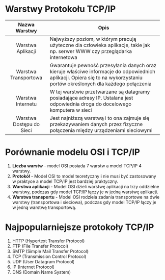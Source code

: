 # Warstwy Protokołu TCP/IP

| Nazwa Warstwy            | Opis |
|:------------------------:| ---- |
| Warstwa Aplikacji        | Najwyższy poziom, w którym pracują użyteczne dla człowieka aplikacje, takie jak np. serwer WWW czy przeglądarka internetowa |
| Warstwa Transportowa     | Gwarantuje pewność przesyłania danych oraz kieruje właściwe informacje do odpowiednich aplikacji. Opiera się to na wykorzystaniu portów określonych dla każdego połączenia |
| Warstwa Internetu        | W tej warstwie przetwarzane są datagramy posiadające adresy IP. Ustalana jest odpowiednia droga do docelowego komputera w sieci |
| Warstwa Dostępu do Sieci | Jest najniższą warstwą i to ona zajmuje się przekazywaniem danych przez fizyczne połączenia między urządzeniami sieciowymi |



# Porównanie modelu OSI i TCP/IP

1. **Liczba warstw** - model OSI posiada 7 warstw a model TCP/IP 4 warstwy.
2. **Protokół** - Model OSI to model teoretyczny i nie musi być zastosowany w praktyce a model TCP/IP jest bardziej praktyczny.
3. **Warstwa aplikacji** - Model OSI dzieli warstwę aplikacji na trzy oddzielne warstwy, podczas gdy model TCP/IP łączy je w jedną warstwę aplikacji.
4. **Warstwa transportu** - Model OSI rodziela zadania transportowe na dwie warstwy (transportowa i sieciowa), podczas gdy model TCP/IP łączy je w jedną warstwę transportową.

# Najpopularniejsze protokoły TCP/IP

1. HTTP (Hypertext Transfer Protocol)
2. FTP (File Transfer Protocol)
3. SMTP (Simple Mail Transfer Protocol)
4. TCP (Transmission Control Protocol)
5. UDP (User Datagram Protocol)
6. IP (Internet Protocol)
7. DNS (Domain Name System)